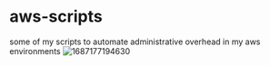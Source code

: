 # aws-scripts

some of my scripts to automate administrative overhead in my aws environments 
![1687177194630](https://github.com/ArvidEllan/aws-scripts/assets/99280261/b7228d73-96e9-41c1-9d2d-9c59cc73bbd5)
